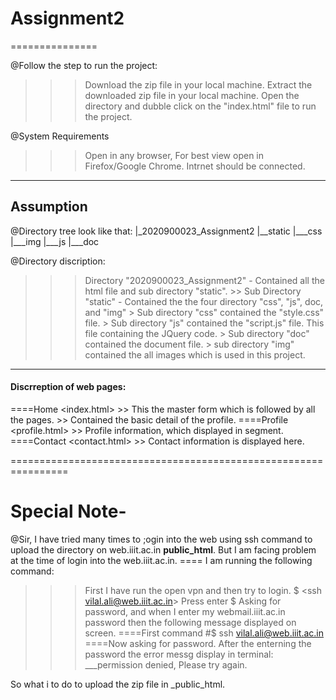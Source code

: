 # Assignment2
===============

@Follow the step to run the project:
>>>	Download the zip file in your local machine.
>>>	Extract the downloaded zip file in your local machine.
>>>	Open the directory and dubble click on the "index.html" file to run the project.

@System Requirements
>>>	Open in any browser, For best view open in Firefox/Google Chrome.
>>>	Intrnet should be connected.
---------------------------------
## Assumption
@Directory tree look like that:
   |_2020900023_Assignment2
	   |__static
			|___css
			|___img
			|___js
			|___doc

@Directory discription:
>>> Directory "2020900023_Assignment2"
	-	Contained all the html file and sub directory "static".
        >> Sub Directory "static"
            - Contained the the four directory "css", "js", doc, and "img"
				> Sub directory "css" contained the "style.css" file.
				> Sub directory "js" contained the "script.js" file. 
					This file containing the JQuery code.
				> Sub directory "doc" contained the document file.
				> sub directory "img" contained the all images which is used in this project.
----------------------------------------
#### Discrreption of web pages:
====Home <index.html>
	>> 	This the master form which is followed by all the pages.
	>>	Contained the basic detail of the profile.
====Profile <profile.html>
	>>	Profile information, which displayed in segment.
====Contact <contact.html>
	>>	Contact information is displayed here.

================================================================

# Special Note-
@Sir, I have tried many times to ;ogin into the web using ssh command to upload the directory on web.iiit.ac.in __public_html__. But I am facing problem at the time of login into the web.iiit.ac.in. 
==== I am running the following command:
>>> First I have run the open vpn and then try to login.
>>>	$ <ssh vilal.ali@web.iiit.ac.in> Press enter
>>> $ Asking for password, and when I enter my webmail.iiit.ac.in password then the following message displayed on screen.
====First command #$ ssh vilal.ali@web.iiit.ac.in
====Now asking for password. After the enterning the password the error messg display in terminal:
___permission denied, Please try again.

So what i to do to upload the zip file in _public_html.
